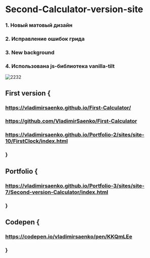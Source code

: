 # Second-Calculator-version-site

### 1. Новый матовый дизайн

### 2. Исправление ошибок грида

### 3. New background

### 4. Использована js-библиотека vanilla-tilt

![2232](https://user-images.githubusercontent.com/56477695/118031128-d9fdde80-b36e-11eb-8670-fbbaf8924d49.png)

## First version {

### https://vladimirsaenko.github.io/First-Calculator/

### https://github.com/VladimirSaenko/First-Calculator

### https://vladimirsaenko.github.io/Portfolio-2/sites/site-10/FirstClock/index.html

### }

## Portfolio {

### https://vladimirsaenko.github.io/Portfolio-3/sites/site-7/Second-version-Calculator/index.html

### }

## Codepen {

### https://codepen.io/vladimirsaenko/pen/KKQmLEe

### }
